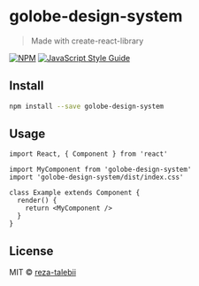 # golobe-design-system

> Made with create-react-library

[![NPM](https://img.shields.io/npm/v/golobe-design-system.svg)](https://www.npmjs.com/package/golobe-design-system) [![JavaScript Style Guide](https://img.shields.io/badge/code_style-standard-brightgreen.svg)](https://standardjs.com)

## Install

```bash
npm install --save golobe-design-system
```

## Usage

```tsx
import React, { Component } from 'react'

import MyComponent from 'golobe-design-system'
import 'golobe-design-system/dist/index.css'

class Example extends Component {
  render() {
    return <MyComponent />
  }
}
```

## License

MIT © [reza-talebii](https://github.com/reza-talebii)
